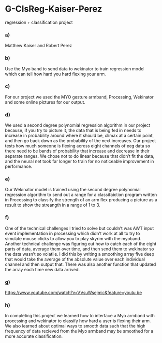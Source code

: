 # G-ClsReg-Kaiser-Perez
regression + classification project

### a) 
Matthew Kaiser and Robert Perez

### b)
Use the Myo band to send data to wekinator to train regression model which can tell how hard you hard flexing your arm.

### c)
For our project we used the MYO gesture armband, Processing, Wekinator and some online pictures for our output.

### d)
We used a second degree polynomial regression algorithm in our project because, if you try to picture it, the data that is being fed in needs to increase in probability around where it should be, climax at a certain point, and then go back down as the probability of the next increases. Our project tests how much someone is flexing across eight channels of eeg data so there need to be bands of probability that increase and decrease in their separate ranges. We chose not to do linear because that didn’t fit the data, and the neural net took far longer to train for no noticeable improvement in performance.

### e)
Our Wekinator model is trained using the second degree polynomial regression algorithm to send out a range for a classifaiction program written in Processing to classify the strength of an arm flex producing a picture as a result to show the streangth in a range of 1 to 3.

### f)
One of the technical challenges I tried to solve but couldn’t was AWT input event implementation in processing which didn’t work at all to try to simulate mouse clicks to allow you to play skyrim with the myoband. Another technical challenge was figuring out how to catch each of the eight parts of data, average them over time, and then send them to wekinator so the data wasn’t so volatile. I did this by writing a smoothing array five deep that would take the average of the absolute value over each individual channel and then output that. There was also another function that updated the array each time new data arrived.

### g)
https://www.youtube.com/watch?v=VVsuWsejmic&feature=youtu.be

### h)
In completing this project we learned how to interface a Myo armband with processing and wekinator to classify how hard a user is flexing their arm.  We also learned about optimal ways to smooth data such that the high frequency of data recieved from the Myo armband may be smoothed for a more accurate classification. 

